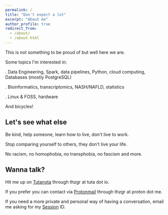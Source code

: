 ```yaml
---
permalink: /
title: "Don't expect a lot"
excerpt: "About me"
author_profile: true
redirect_from: 
  - /about/
  - /about.html
---
```

This is not something to be proud of but well here we are.

Some topics I'm interested in:

. Data Engineering, Spark, data pipelines, Python, cloud computing, Databases (mostly PostgreSQL)

. Bioinformatics, transcriptomics, NASH/NAFLD, statistics

. Linux & FOSS, hardware

And bicycles!

## Let's see what else

Be kind, help someone, learn how to live, don't live to work.

Stop comparing yourself to others, they don't live your life.

No racism, no homophobia, no transphobia, no fascism and more.

## Wanna talk?

Hit me up on [Tutanota](mailto:thzgr@tuta.io) through thzgr at tuta dot io.

If you prefer you can contact via [Protonmail](mailto:thzgr@proton.me) through thzgr at proton dot me.

If you need a more private and personal way of having a conversation, email me asking for my [Session](https://getsession.org/) ID.
